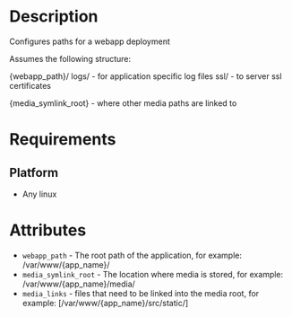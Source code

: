 Description
===========

Configures paths for a webapp deployment

Assumes the following structure:

{webapp_path}/
logs/ - for application specific log files
ssl/ - to server ssl certificates

{media_symlink_root} - where other media paths are linked to

Requirements
============

Platform
--------

* Any linux

Attributes
==========

* `webapp_path` - The root path of the application, for example: /var/www/{app_name}/
* `media_symlink_root` - The location where media is stored, for example: /var/www/{app_name}/media/
* `media_links` - files that need to be linked into the media root, for example: [/var/www/{app_name}/src/static/]